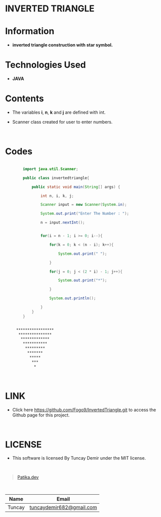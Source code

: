 # **INVERTED TRIANGLE**

# Information

* **inverted triangle construction with star symbol.**

# Technologies Used

* **JAVA**

# Contents

* The variables **i**, **n**, **k** and **j** are defined with int.

* Scanner class created for user to enter numbers.

<br />

# Codes

```Java

        import java.util.Scanner;

        public class invertedtriangle{

            public static void main(String[] args) {

                int n, i, k, j;

                Scanner input = new Scanner(System.in);

                System.out.print("Enter The Number : ");

                n = input.nextInt();


```

```Java

                for(i = n - 1; i >= 0; i--){

                    for(k = 0; k < (n - i); k++){

                        System.out.print(" ");

                    }

                    for(j = 0; j < (2 * i) - 1; j++){

                        System.out.print("*");

                    }

                    System.out.println();

                }
            }
        }

```

```bash

     *****************
      ***************
       *************
        ***********
         *********
          *******
           *****
            ***
             *

```

<br />

# LINK

* Click here https://github.com/Fogo9/InvertedTriangle.git to access the Github page for this project.

<br />

# LICENSE

* This software is licensed By Tuncay Demir under the MIT license.

<br />

>[Patika.dev](https://app.patika.dev/fogomurphy)

<br/>

| Name |  Email |
| ---- |  ----- |
| Tuncay | tuncaydemir682@gmail.com |
